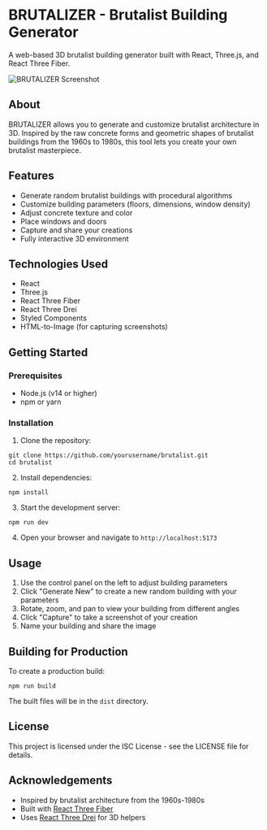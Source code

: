 # BRUTALIZER - Brutalist Building Generator

A web-based 3D brutalist building generator built with React, Three.js, and React Three Fiber.

![BRUTALIZER Screenshot](screenshot.png)

## About

BRUTALIZER allows you to generate and customize brutalist architecture in 3D. Inspired by the raw concrete forms and geometric shapes of brutalist buildings from the 1960s to 1980s, this tool lets you create your own brutalist masterpiece.

## Features

- Generate random brutalist buildings with procedural algorithms
- Customize building parameters (floors, dimensions, window density)
- Adjust concrete texture and color
- Place windows and doors
- Capture and share your creations
- Fully interactive 3D environment

## Technologies Used

- React
- Three.js
- React Three Fiber
- React Three Drei
- Styled Components
- HTML-to-Image (for capturing screenshots)

## Getting Started

### Prerequisites

- Node.js (v14 or higher)
- npm or yarn

### Installation

1. Clone the repository:
```
git clone https://github.com/yourusername/brutalist.git
cd brutalist
```

2. Install dependencies:
```
npm install
```

3. Start the development server:
```
npm run dev
```

4. Open your browser and navigate to `http://localhost:5173`

## Usage

1. Use the control panel on the left to adjust building parameters
2. Click "Generate New" to create a new random building with your parameters
3. Rotate, zoom, and pan to view your building from different angles
4. Click "Capture" to take a screenshot of your creation
5. Name your building and share the image

## Building for Production

To create a production build:

```
npm run build
```

The built files will be in the `dist` directory.

## License

This project is licensed under the ISC License - see the LICENSE file for details.

## Acknowledgements

- Inspired by brutalist architecture from the 1960s-1980s
- Built with [React Three Fiber](https://github.com/pmndrs/react-three-fiber)
- Uses [React Three Drei](https://github.com/pmndrs/drei) for 3D helpers 